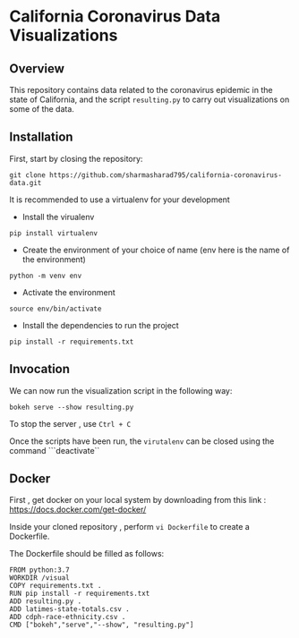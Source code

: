 # California Coronavirus Data Visualizations

## Overview
This repository contains data related to the coronavirus epidemic in the state of California, and the script ```resulting.py``` to carry out visualizations on some of the data.

## Installation
First, start by closing the repository:
```
git clone https://github.com/sharmasharad795/california-coronavirus-data.git
```
It is recommended to use a virtualenv for your development
- Install the virualenv
```
pip install virtualenv
```
- Create the environment of your choice of name (env here is the name of the environment)
```
python -m venv env 
```
- Activate the environment
```
source env/bin/activate
```
- Install the dependencies to run the project
```
pip install -r requirements.txt
```

## Invocation

We can now run the visualization script in the following way:

```
bokeh serve --show resulting.py
```
To stop the server , use ```Ctrl + C```

Once the scripts have been run, the ```virutalenv``` can be closed using the command ```deactivate``


## Docker
First , get docker on your local system by downloading from this link : https://docs.docker.com/get-docker/

Inside your cloned repository , perform ```vi Dockerfile``` to create a Dockerfile.

The Dockerfile should be filled as follows:

```
FROM python:3.7
WORKDIR /visual
COPY requirements.txt .
RUN pip install -r requirements.txt
ADD resulting.py .
ADD latimes-state-totals.csv .
ADD cdph-race-ethnicity.csv .
CMD ["bokeh","serve","--show", "resulting.py"]
```





